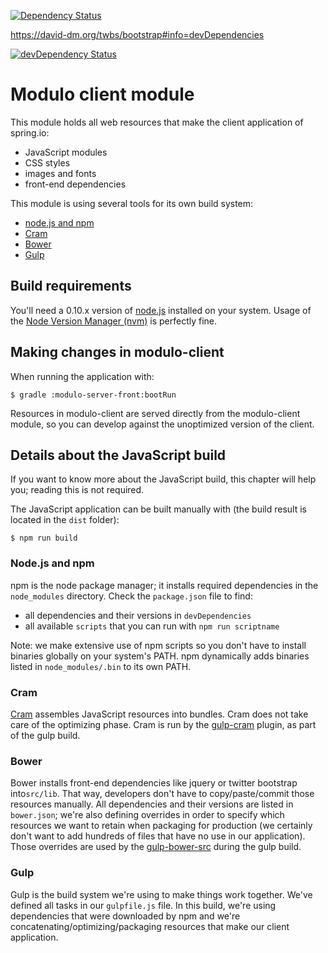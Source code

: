 [![Dependency Status](https://gemnasium.com/0db53ebaf3c864005ee0428721722533.svg)](https://gemnasium.com/41e4f37c13ec5162446fae4a8d548cfc)


https://david-dm.org/twbs/bootstrap#info=devDependencies

[![devDependency Status](https://david-dm.org/alexandrearaujo/modulo.svg)](https://david-dm.org/alexandrearaujo/modulo)


# Modulo client module

This module holds all web resources that make the client application of spring.io:

* JavaScript modules
* CSS styles
* images and fonts
* front-end dependencies

This module is using several tools for its own build system:

* [node.js and npm](http://nodejs.org)
* [Cram](https://github.com/cujojs/cram)
* [Bower](http://bower.io)
* [Gulp](http://gulpjs.com)

## Build requirements

You'll need a 0.10.x version of [node.js](http://nodejs.org) installed on your system.
Usage of the [Node Version Manager (nvm)](https://github.com/creationix/nvm) is perfectly fine.

## Making changes in modulo-client

When running the application with:

```
$ gradle :modulo-server-front:bootRun
```

Resources in modulo-client are served directly from the modulo-client module, so you can develop against the
unoptimized version of the client.

## Details about the JavaScript build

If you want to know more about the JavaScript build, this chapter will help you; reading this is not required.

The JavaScript application can be built manually with (the build result is located in the `dist` folder):

```
$ npm run build
```

### Node.js and npm

npm is the node package manager; it installs required dependencies in the `node_modules` directory.
Check the `package.json` file to find:

- all dependencies and their versions in `devDependencies`
- all available `scripts` that you can run with `npm run scriptname`

Note: we make extensive use of npm scripts so you don't have to install binaries globally on your system's PATH.
npm dynamically adds binaries listed in `node_modules/.bin` to its own PATH.

### Cram

[Cram](https://github.com/cujojs/cram) assembles JavaScript resources into bundles. Cram does not take care of the
optimizing phase. Cram is run by the [gulp-cram](https://github.com/bclozel/gulp-cram) plugin, as part of the
gulp build.

### Bower

Bower installs front-end dependencies like jquery or twitter bootstrap into`src/lib`.
That way, developers don't have to copy/paste/commit those resources manually.
All dependencies and their versions are listed in `bower.json`; we're also defining overrides in order to specify
which resources we want to retain when packaging for production (we certainly don't want to add hundreds of files
that have no use in our application). Those overrides are used by the
[gulp-bower-src](https://github.com/bclozel/gulp-bower-src) during the gulp build.

### Gulp

Gulp is the build system we're using to make things work together.
We've defined all tasks in our `gulpfile.js` file.
In this build, we're using dependencies that were downloaded by npm and we're concatenating/optimizing/packaging
resources that make our client application.
